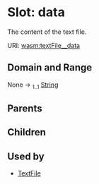 
# Slot: data

The content of the text file.

URI: [wasm:textFile__data](https://w3id.org/itk/wasmtextFile__data)


## Domain and Range

None &#8594;  <sub>1..1</sub> [String](types/String.md)

## Parents


## Children


## Used by

 * [TextFile](TextFile.md)
